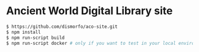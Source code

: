Ancient World Digital Library site
========

```bash
$ https://github.com/dismorfo/aco-site.git
$ npm install
$ npm run-script build
$ npm run-script docker # only if you want to test in your local environment
```
